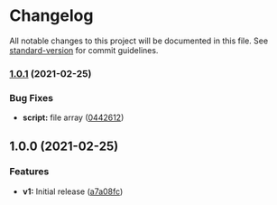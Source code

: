 # Changelog

All notable changes to this project will be documented in this file. See [standard-version](https://github.com/conventional-changelog/standard-version) for commit guidelines.

### [1.0.1](https://github.com/metrisk/template-updater/compare/v1.0.0...v1.0.1) (2021-02-25)


### Bug Fixes

* **script:** file array ([0442612](https://github.com/metrisk/template-updater/commit/044261280b35c98f71e209e39a81b3e4cc624201))

## 1.0.0 (2021-02-25)


### Features

* **v1:** Initial release ([a7a08fc](https://github.com/metrisk/template-updater/commit/a7a08fc880a7be3d2f0e81f916572da0e6a42a39))
